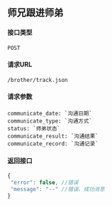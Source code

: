 ## 师兄跟进师弟
#### 接口类型
	POST
#### 请求URL
	/brother/track.json
#### 请求参数
	communicate_date: `沟通日期`
	communicate_type: `沟通方式`
	status: `师弟状态`
	communicate_result: `沟通结果`
	communicate_record: `沟通记录`
#### 返回接口
```js
{
 "error": false, //错误
 "message": "--" //错误、成功消息
}
```